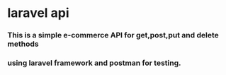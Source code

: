 # laravel api
### This is a simple e-commerce API for get,post,put and delete methods
   ### using laravel framework and postman for testing.
